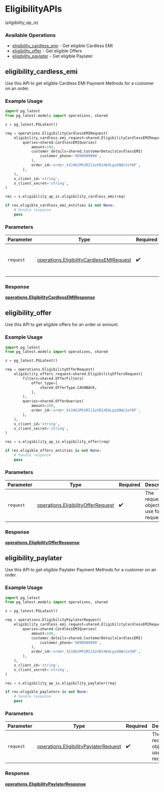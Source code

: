 # EligibilityAPIs
(*eligibility_ap_is*)

### Available Operations

* [eligibility_cardless_emi](#eligibility_cardless_emi) - Get eligible Cardless EMI
* [eligibility_offer](#eligibility_offer) - Get eligible Offers
* [eligibility_paylater](#eligibility_paylater) - Get eligible Paylater

## eligibility_cardless_emi

Use this API to get eligible Cardless EMI Payment Methods for a customer on an order.

### Example Usage

```python
import pg_latest
from pg_latest.models import operations, shared

s = pg_latest.PGLatest()

req = operations.EligibilityCardlessEMIRequest(
    eligibility_cardless_emi_request=shared.EligibilityCardlessEMIRequest(
        queries=shared.CardlessEMIQueries(
            amount=100,
            customer_details=shared.CustomerDetailsCardlessEMI(
                customer_phone='9898989898',
            ),
            order_id='order_413462PK1RI1IwYB1X69LgzUQWiSxYDF',
        ),
    ),
    x_client_id='string',
    x_client_secret='string',
)

res = s.eligibility_ap_is.eligibility_cardless_emi(req)

if res.eligible_cardless_emi_entities is not None:
    # handle response
    pass
```

### Parameters

| Parameter                                                                                            | Type                                                                                                 | Required                                                                                             | Description                                                                                          |
| ---------------------------------------------------------------------------------------------------- | ---------------------------------------------------------------------------------------------------- | ---------------------------------------------------------------------------------------------------- | ---------------------------------------------------------------------------------------------------- |
| `request`                                                                                            | [operations.EligibilityCardlessEMIRequest](../../models/operations/eligibilitycardlessemirequest.md) | :heavy_check_mark:                                                                                   | The request object to use for the request.                                                           |


### Response

**[operations.EligibilityCardlessEMIResponse](../../models/operations/eligibilitycardlessemiresponse.md)**


## eligibility_offer

Use this API to get eligible offers for an order or amount.

### Example Usage

```python
import pg_latest
from pg_latest.models import operations, shared

s = pg_latest.PGLatest()

req = operations.EligibilityOfferRequest(
    eligibility_offers_request=shared.EligibilityOffersRequest(
        filters=shared.OfferFilters(
            offer_type=[
                shared.OfferType.CASHBACK,
            ],
        ),
        queries=shared.OfferQueries(
            amount=100,
            order_id='order_413462PK1RI1IwYB1X69LgzUQWiSxYDF',
        ),
    ),
    x_client_id='string',
    x_client_secret='string',
)

res = s.eligibility_ap_is.eligibility_offer(req)

if res.eligible_offers_entities is not None:
    # handle response
    pass
```

### Parameters

| Parameter                                                                                | Type                                                                                     | Required                                                                                 | Description                                                                              |
| ---------------------------------------------------------------------------------------- | ---------------------------------------------------------------------------------------- | ---------------------------------------------------------------------------------------- | ---------------------------------------------------------------------------------------- |
| `request`                                                                                | [operations.EligibilityOfferRequest](../../models/operations/eligibilityofferrequest.md) | :heavy_check_mark:                                                                       | The request object to use for the request.                                               |


### Response

**[operations.EligibilityOfferResponse](../../models/operations/eligibilityofferresponse.md)**


## eligibility_paylater

Use this API to get eligible Paylater Payment Methods for a customer on an order.

### Example Usage

```python
import pg_latest
from pg_latest.models import operations, shared

s = pg_latest.PGLatest()

req = operations.EligibilityPaylaterRequest(
    eligibility_cardless_emi_request=shared.EligibilityCardlessEMIRequest(
        queries=shared.CardlessEMIQueries(
            amount=100,
            customer_details=shared.CustomerDetailsCardlessEMI(
                customer_phone='9898989898',
            ),
            order_id='order_413462PK1RI1IwYB1X69LgzUQWiSxYDF',
        ),
    ),
    x_client_id='string',
    x_client_secret='string',
)

res = s.eligibility_ap_is.eligibility_paylater(req)

if res.eligible_paylaters is not None:
    # handle response
    pass
```

### Parameters

| Parameter                                                                                      | Type                                                                                           | Required                                                                                       | Description                                                                                    |
| ---------------------------------------------------------------------------------------------- | ---------------------------------------------------------------------------------------------- | ---------------------------------------------------------------------------------------------- | ---------------------------------------------------------------------------------------------- |
| `request`                                                                                      | [operations.EligibilityPaylaterRequest](../../models/operations/eligibilitypaylaterrequest.md) | :heavy_check_mark:                                                                             | The request object to use for the request.                                                     |


### Response

**[operations.EligibilityPaylaterResponse](../../models/operations/eligibilitypaylaterresponse.md)**

